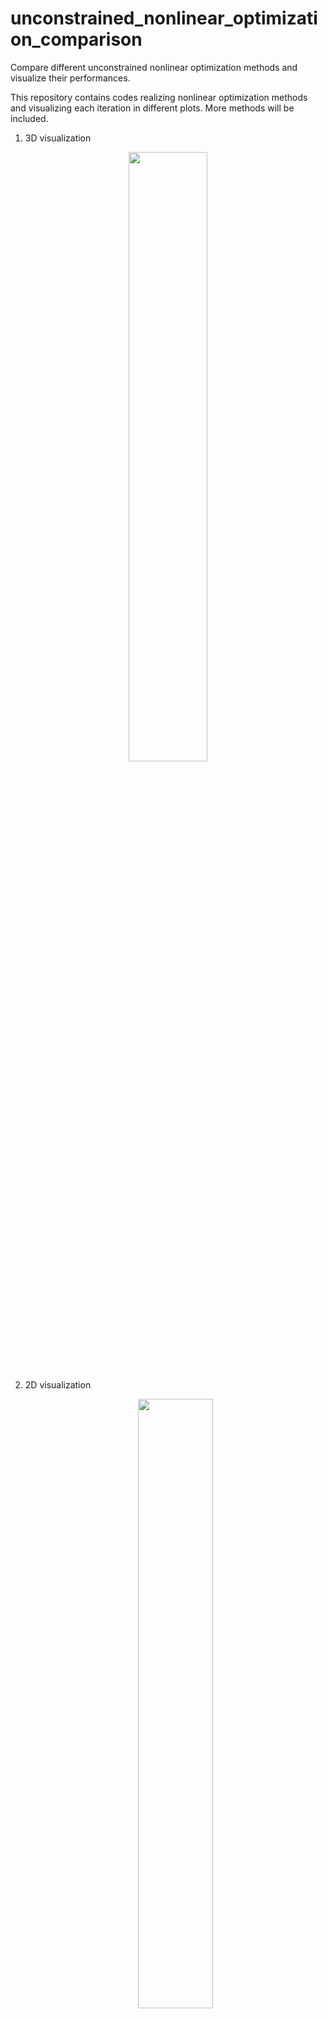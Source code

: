 # unconstrained_nonlinear_optimization_comparison
Compare different unconstrained nonlinear optimization methods and visualize their performances.



This repository contains codes realizing nonlinear optimization methods and visualizing each iteration in different plots. More methods will be included.



1. 3D visualization

<p align="center">
  <img src="https://github.com/zhengang-zhong/nonlinear_optimization_comparison/blob/main/fig/fig1.png" width="50%">
</P>

2. 2D visualization

   <p align="center">
     <img src="https://github.com/zhengang-zhong/nonlinear_optimization_comparison/blob/main/fig/fig2.png" width="50%">
   </P>

3. Convergence rate

4. <p align="center">
     <img src="https://github.com/zhengang-zhong/nonlinear_optimization_comparison/blob/main/fig/fig3.png" width="50%">
   </P>
